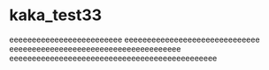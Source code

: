 # kaka_test33
eeeeeeeeeeeeeeeeeeeeeeeee
eeeeeeeeeeeeeeeeeeeeeeeeeeeeee
eeeeeeeeeeeeeeeeeeeeeeeeeeeeeeeeeeeeee
eeeeeeeeeeeeeeeeeeeeeeeeeeeeeeeeeeeeeeeeeeeeee
